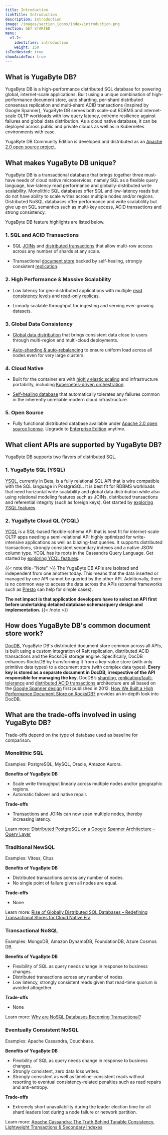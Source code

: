 ```yaml
---
title: Introduction
linkTitle: Introduction
description: Introduction
image: /images/section_icons/index/introduction.png
section: GET STARTED
menu:
  v1.2:
    identifier: introduction
    weight: 150
isTocNested: true
showAsideToc: true
---
```


## What is YugaByte DB?

<!--
<div class="video-wrapper">
{{< vimeo 305074082 >}}
</div>
-->

YugaByte DB is a high-performance distributed SQL database for powering global, internet-scale applications. Built using a unique combination of high-performance document store, auto sharding, per-shard distributed consensus replication and multi-shard ACID transactions (inspired by Google Spanner), YugaByte DB serves both scale-out RDBMS and internet-scale OLTP workloads with low query latency, extreme resilience against failures and global data distribution. As a cloud native database, it can be deployed across public and private clouds as well as in Kubernetes environments with ease.

YugaByte DB Community Edition is developed and distributed as an [Apache 2.0 open source project](https://github.com/YugaByte/yugabyte-db/).

## What makes YugaByte DB unique?

YugaByte DB is a transactional database that brings together three must-have needs of cloud native microservices, namely SQL as a flexible query language, low-latency read performance and globally-distributed write scalability. Monolithic SQL databases offer SQL and low-latency reads but do not have ability to scale writes across multiple nodes and/or regions. Distributed NoSQL databases offer performance and write scalablility but give up on SQL semantics such as multi-key access, ACID transactions and strong consistency.

YugaByte DB feature highlights are listed below.

### 1. SQL and ACID Transactions

- SQL [JOINs](../quick-start/explore-ysql/#3-joins) and [distributed transactions](../quick-start/explore-ysql/#4-distributed-transactions) that allow multi-row access across any number of shards at any scale.

- Transactional [document store](../architecture/concepts/docdb/) backed by self-healing, strongly consistent [replication](../architecture/concepts/docdb/replication/).

### 2. High Performance & Massive Scalability

- Low latency for geo-distributed applications with multiple [read consistency levels](../architecture/concepts/docdb/replication/#tunable-read-consistency) and [read-only replicas](../architecture/concepts/docdb/replication/#read-only-replicas).

- Linearly scalable throughput for ingesting and serving ever-growing datasets.

### 3. Global Data Consistency

- [Global data distribution](../explore/global-distribution/) that brings consistent data close to users through multi-region and multi-cloud deployments.

- [Auto-sharding & auto-rebalancing](../explore/auto-sharding/) to ensure uniform load across all nodes even for very large clusters.

### 4. Cloud Native

- Built for the container era with [highly elastic scaling](../explore/linear-scalability/) and infrastructure portability, including [Kubernetes-driven orchestration](../quick-start/install/#kubernetes).

- [Self-healing database](../explore/fault-tolerance/) that automatically tolerates any failures common in the inherently unreliable modern cloud infrastructure.

### 5. Open Source

- Fully functional distributed database available under [Apache 2.0 open source license](https://github.com/YugaByte/yugabyte-db/). Upgrade to [Enterprise Edition](https://www.yugabyte.com/product/compare/) anytime.


## What client APIs are supported by YugaByte DB?

YugaByte DB supports two flavors of distributed SQL.

### 1. YugaByte SQL (YSQL)

[YSQL](../api/ysql/), currently in Beta, is a fully relational SQL API that is wire compatible with the SQL language in PostgreSQL. It is best fit for RDBMS workloads that need horizontal write scalability and global data distribution while also using relational modeling features such as JOINs, distributed transactions and referential integrity (such as foreign keys). Get started by [exploring YSQL features](../quick-start/explore-ysql/).

### 2. YugaByte Cloud QL (YCQL)

[YCQL]((../api/ycql/)) is a SQL-based flexible-schema API that is best fit for internet-scale OLTP apps needing a semi-relational API highly optimized for write-intensive applications as well as blazing-fast queries. It supports distributed transactions, strongly consistent secondary indexes and a native JSON column type. YCQL has its roots in the Cassandra Query Language. Get started by [exploring YCQL features](../api/ycql/quick-start/).

{{< note title="Note" >}}
The YugaByte DB APIs are isolated and independent from one another today. This means that the data inserted or managed by one API cannot be queried by the other API. Additionally, there is no common way to access the data across the APIs (external frameworks such as [Presto](../develop/ecosystem-integrations/presto/) can help for simple cases). 

<b>The net impact is that application developers have to select an API first before undertaking detailed database schema/query design and implementation.</b>
{{< /note >}}


## How does YugaByte DB's common document store work?

[DocDB](../architecture/concepts/docdb/), YugaByte DB's distributed document store common across all APIs, is built using a custom integration of Raft replication, distributed ACID transactions and the RocksDB storage engine. Specifically, DocDB enhances RocksDB by transforming it from a key-value store (with only primitive data types) to a document store (with complex data types). **Every key is stored as a separate document in DocDB, irrespective of the API responsible for managing the key.** DocDB’s [sharding](../architecture/concepts/docdb/sharding/), [replication/fault-tolerance](../architecture/concepts/docdb/replication/) and [distributed ACID transactions](../architecture/transactions/distributed-txns/) architecture are all based on the [Google Spanner design](https://research.google.com/archive/spanner-osdi2012.pdf) first published in 2012. [How We Built a High Performance Document Store on RocksDB?](https://blog.yugabyte.com/how-we-built-a-high-performance-document-store-on-rocksdb/) provides an in-depth look into DocDB.

## What are the trade-offs involved in using YugaByte DB?

Trade-offs depend on the type of database used as baseline for comparison.

### Monolithic SQL

Examples: PostgreSQL, MySQL, Oracle, Amazon Aurora.

**Benefits of YugaByte DB**

- Scale write throughput linearly across multiple nodes and/or geographic regions. 
- Automatic failover and native repair.

**Trade-offs**

- Transactions and JOINs can now span multiple nodes, thereby increasing latency.

Learn more: [Distributed PostgreSQL on a Google Spanner Architecture – Query Layer](https://blog.yugabyte.com/distributed-postgresql-on-a-google-spanner-architecture-query-layer/)

### Traditional NewSQL

Examples: Vitess, Citus

**Benefits of YugaByte DB**

- Distributed transactions across any number of nodes.
- No single point of failure given all nodes are equal.

**Trade-offs**

- None

Learn more: [Rise of Globally Distributed SQL Databases – Redefining Transactional Stores for Cloud Native Era](https://blog.yugabyte.com/rise-of-globally-distributed-sql-databases-redefining-transactional-stores-for-cloud-native-era/)

### Transactional NoSQL 

Examples: MongoDB, Amazon DynamoDB, FoundationDB, Azure Cosmos DB.

**Benefits of YugaByte DB**

- Flexibility of SQL as query needs change in response to business changes.
- Distributed transactions across any number of nodes.
- Low latency, strongly consistent reads given that read-time quorum is avoided altogether.

**Trade-offs**

- None

Learn more: [Why are NoSQL Databases Becoming Transactional?](https://blog.yugabyte.com/nosql-databases-becoming-transactional-mongodb-dynamodb-faunadb-cosmosdb/)

### Eventually Consistent NoSQL

Examples: Apache Cassandra, Couchbase.

**Benefits of YugaByte DB**

- Flexibility of SQL as query needs change in response to business changes.
- Strongly consistent, zero data loss writes.
- Strongly consistent as well as timeline-consistent reads without resorting to eventual consistency-related penalties such as read repairs and anti-entropy.

**Trade-offs**

- Extremely short unavailability during the leader election time for all shard leaders lost during a node failure or network partition. 

Learn more: [Apache Cassandra: The Truth Behind Tunable Consistency, Lightweight Transactions & Secondary Indexes](https://blog.yugabyte.com/apache-cassandra-lightweight-transactions-secondary-indexes-tunable-consistency/)

